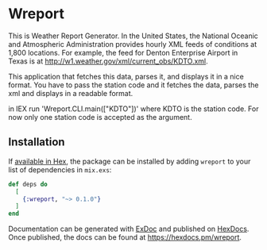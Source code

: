 # Wreport

This is Weather Report Generator. 
In the United States, the National Oceanic and Atmospheric Administration provides hourly XML feeds of conditions at 1,800 locations.
For example, the feed for Denton Enterprise Airport in Texas is at http://w1.weather.gov/xml/current_obs/KDTO.xml.

This application that fetches this data, parses it, and displays it in a nice format. You have to pass the station code and it fetches
the data, parses the xml and displays in a readable format.

in IEX run 'Wreport.CLI.main(["KDTO"])' where KDTO is the station code. For now only one station code is accepted as the argument.
## Installation

If [available in Hex](https://hex.pm/docs/publish), the package can be installed
by adding `wreport` to your list of dependencies in `mix.exs`:

```elixir
def deps do
  [
    {:wreport, "~> 0.1.0"}
  ]
end
```

Documentation can be generated with [ExDoc](https://github.com/elixir-lang/ex_doc)
and published on [HexDocs](https://hexdocs.pm). Once published, the docs can
be found at <https://hexdocs.pm/wreport>.

